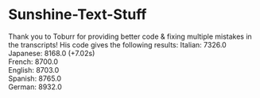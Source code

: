 # Sunshine-Text-Stuff
Thank you to Toburr for providing better code & fixing multiple mistakes in the transcripts! His code gives the following results:
Italian: 7326.0  
Japanese: 8168.0 (+7.02s)  
French: 8700.0  
English: 8703.0  
Spanish: 8765.0  
German: 8932.0  
